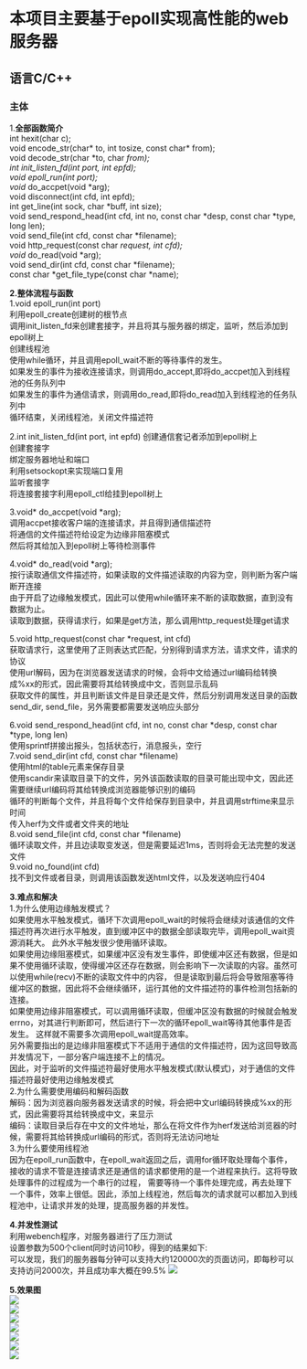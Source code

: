 # 本项目主要基于epoll实现高性能的web服务器
## 语言C/C++

### 主体
1.**全部函数简介**<br>
int hexit(char c);<br>
void encode_str(char* to, int tosize, const char* from);<br>
void decode_str(char *to, char *from);<br>
int init_listen_fd(int port, int epfd);<br>
void epoll_run(int port);<br>
void* do_accpet(void *arg);<br>
void disconnect(int cfd, int epfd);<br>
int get_line(int sock, char *buff, int size);<br>
void send_respond_head(int cfd, int no, const char *desp, const char *type, long len);<br>
void send_file(int cfd, const char *filename);<br>
void http_request(const char *request, int cfd);<br>
void* do_read(void *arg);<br>
void send_dir(int cfd, const char *filename);<br>
const char *get_file_type(const char *name);<br>


**2.整体流程与函数**<br>
1.void epoll_run(int port)<br>
利用epoll_create创建树的根节点<br>
调用init_listen_fd来创建套接字，并且将其与服务器的绑定，监听，然后添加到epoll树上<br>
创建线程池<br>
使用while循环，并且调用epoll_wait不断的等待事件的发生。<br>
如果发生的事件为接收连接请求，则调用do_accept,即将do_accpet加入到线程池的任务队列中<br>
如果发生的事件为通信请求，则调用do_read,即将do_read加入到线程池的任务队列中<br>
循环结束，关闭线程池，关闭文件描述符

2.int init_listen_fd(int port, int epfd) 创建通信套记者添加到epoll树上<br>
创建套接字<br>
绑定服务器地址和端口<br>
利用setsockopt来实现端口复用<br>
监听套接字<br>
将连接套接字利用epoll_ctl给挂到epoll树上<br>

3.void* do_accpet(void *arg);<br>
调用accpet接收客户端的连接请求，并且得到通信描述符<br>
将通信的文件描述符给设定为边缘非阻塞模式<br>
然后将其给加入到epoll树上等待检测事件<br>

4.void* do_read(void *arg);<br>
按行读取通信文件描述符，如果读取的文件描述读取的内容为空，则判断为客户端断开连接<br>
由于开启了边缘触发模式，因此可以使用while循环来不断的读取数据，直到没有数据为止。<br>
读取到数据，获得请求行，如果是get方法，那么调用http_request处理get请求<br>

5.void http_request(const char *request, int cfd)<br>
获取请求行，这里使用了正则表达式匹配，分别得到请求方法，请求文件，请求的协议<br>
使用url解码，因为在浏览器发送请求的时候，会将中文给通过url编码给转换成%xx的形式，因此需要将其给转换成中文，否则显示乱码<br>
获取文件的属性，并且判断该文件是目录还是文件，然后分别调用发送目录的函数send_dir, send_file，另外需要都需要发送响应头部分<br>

6.void send_respond_head(int cfd, int no, const char *desp, const char *type, long len)<br>
使用sprintf拼接出报头，包括状态行，消息报头，空行<br>
7.void send_dir(int cfd, const char *filename)<br>
使用html的table元素来保存目录<br>
使用scandir来读取目录下的文件，另外该函数读取的目录可能出现中文，因此还需要继续url编码将其给转换成浏览器能够识别的编码<br>
循环的判断每个文件，并且将每个文件给保存到目录中，并且调用strftime来显示时间<br>
传入herf为文件或者文件夹的地址<br>
8.void send_file(int cfd, const char *filename)<br>
循环读取文件，并且边读取变发送，但是需要延迟1ms，否则将会无法完整的发送文件<br>
9.void no_found(int cfd)<br>
找不到文件或者目录，则调用该函数发送html文件，以及发送响应行404<br>


**3.难点和解决**<br>
1.为什么使用边缘触发模式？<br>
如果使用水平触发模式，循环下次调用epoll_wait的时候将会继续对该通信的文件描述符再次进行水平触发，直到缓冲区中的数据全部读取完毕，调用epoll_wait资源消耗大。
此外水平触发很少使用循环读取。<br>
如果使用边缘阻塞模式，如果缓冲区没有发生事件，即使缓冲区还有数据，但是如果不使用循环读取，使得缓冲区还存在数据，则会影响下一次读取的内容。虽然可以使用while(recv)不断的读取文件中的内容，
但是读取到最后将会导致阻塞等待缓冲区的数据，因此将不会继续循环，运行其他的文件描述符的事件检测包括新的连接。<br>
如果使用边缘非阻塞模式，可以调用循环读取，但缓冲区没有数据的时候就会触发errno，对其进行判断即可，然后进行下一次的循环epoll_wait等待其他事件是否发生。
这样就不需要多次调用epoll_wait提高效率。<br>
另外需要指出的是边缘非阻塞模式下不适用于通信的文件描述符，因为这回导致高并发情况下，一部分客户端连接不上的情况。<br>
因此，对于监听的文件描述符最好使用水平触发模式(默认模式)，对于通信的文件描述符最好使用边缘触发模式<br>
2.为什么需要使用编码和解码函数<br>
解码：因为浏览器向服务器发送请求的时候，将会把中文url编码转换成%xx的形式，因此需要将其给转换成中文，来显示<br>
编码：读取目录后存在中文的文件地址，那么在将文件作为herf发送给浏览器的时候，需要将其给转换成url编码的形式，否则将无法访问地址<br>
3.为什么要使用线程池<br>
因为在epoll_run函数中，在epoll_wait返回之后，调用for循环取处理每个事件，接收的请求不管是连接请求还是通信的请求都使用的是一个进程来执行。这将导致处理事件的过程成为一个串行的过程，
需要等待一个事件处理完成，再去处理下一个事件，效率上很低。因此，添加上线程池，然后每次的请求就可以都加入到线程池中，让请求并发的处理，提高服务器的并发性。<br>

**4.并发性测试**<br>
利用webench程序，对服务器进行了压力测试<br>
设置参数为500个client同时访问10秒，得到的结果如下:<br>
可以发现，我们的服务器每分钟可以支持大约120000次的页面访问，即每秒可以支持访问2000次，并且成功率大概在99.5%
![](https://github.com/Anosy/Linux-web/blob/master/result/webench.jpg)<br>


**5.效果图**<br>
![](https://github.com/Anosy/Linux-web/blob/master/result/main_index.jpg)<br>
![](https://github.com/Anosy/Linux-web/blob/master/result/code.jpg)<br>
![](https://github.com/Anosy/Linux-web/blob/master/result/picture.jpg)<br>
![](https://github.com/Anosy/Linux-web/blob/master/result/music.jpg)<br>
![](https://github.com/Anosy/Linux-web/blob/master/result/404.jpg)<br>
![](https://github.com/Anosy/Linux-web/blob/master/result/log.jpg)<br>
![](https://github.com/Anosy/Linux-web/blob/master/result/pthread.jpg)<br>

